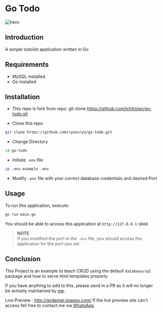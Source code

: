 # Go Todo
![hero](https://i.imgur.com/e7tOUCO.png)

## Introduction

A simple todolist application written in Go 

## Requirements
* MySQL installed
* Go installed

## Installation

* This repo is fork from repo:
git clone https://github.com/ichtrojan/go-todo.git

* Clone this repo 

```bash
git clone https://github.com/ryosuryo/go-todo.git
```

* Change Directory

```bash
cd go-todo
```

* Initiate `.env` file

```bash
cp .env.example .env
```

* Modify `.env` file with your correct database credentials and desired Port

## Usage

To run this application, execute:

```bash
go run main.go
```

You should be able to access this application at `http://127.0.0.1:6060`

>**NOTE**<br>
>If you modified the port in the `.env` file, you should access the application for the port you set

## Conclusion 

This Project is an example to teach CRUD using the default `database/sql` package and how to serve html templates properly.

If you have anything to add to this, please send in a PR as it will no longer be actively maintained by [me](https://github.com/ichtrojan).

Live Preview : http://godamar.ioiapps.com/
If the live preview site can't access fell free to contact me via [WhatsApp](https://api.whatsapp.com/send/?phone=6285799990062&text&type=phone_number&app_absent=0)